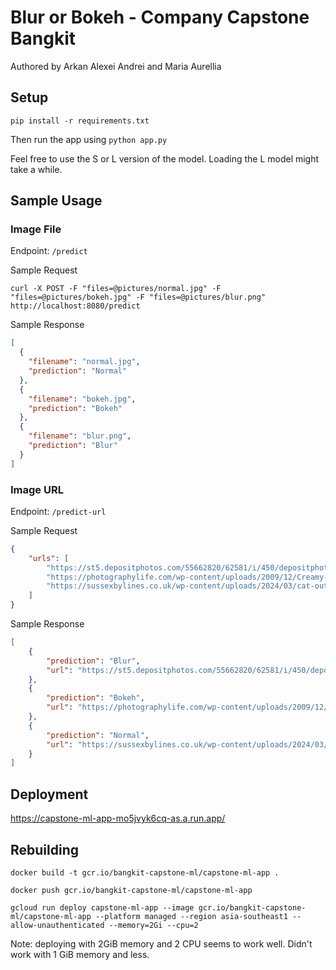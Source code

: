 # Blur or Bokeh - Company Capstone Bangkit
Authored by Arkan Alexei Andrei and Maria Aurellia
## Setup
`pip install -r requirements.txt`

Then run the app using
`python app.py`

Feel free to use the S or L version of the model. Loading the L model might take a while.

## Sample Usage
### Image File
Endpoint: `/predict`

Sample Request

`curl -X POST -F "files=@pictures/normal.jpg" -F "files=@pictures/bokeh.jpg" -F "files=@pictures/blur.png" http://localhost:8080/predict`

Sample Response
```json
[
  {
    "filename": "normal.jpg",
    "prediction": "Normal"
  },
  {
    "filename": "bokeh.jpg",
    "prediction": "Bokeh"
  },
  {
    "filename": "blur.png",
    "prediction": "Blur"
  }
]
```

### Image URL
Endpoint: `/predict-url`

Sample Request
```json
{
    "urls": [
        "https://st5.depositphotos.com/55662820/62581/i/450/depositphotos_625819662-stock-photo-blurred-purpose-urban-traffic-lights.jpg",
        "https://photographylife.com/wp-content/uploads/2009/12/Creamy-Bokeh.jpg",
        "https://sussexbylines.co.uk/wp-content/uploads/2024/03/cat-out-hunting.jpg"
    ]
}
```

Sample Response
```json
[
    {
        "prediction": "Blur",
        "url": "https://st5.depositphotos.com/55662820/62581/i/450/depositphotos_625819662-stock-photo-blurred-purpose-urban-traffic-lights.jpg"
    },
    {
        "prediction": "Bokeh",
        "url": "https://photographylife.com/wp-content/uploads/2009/12/Creamy-Bokeh.jpg"
    },
    {
        "prediction": "Normal",
        "url": "https://sussexbylines.co.uk/wp-content/uploads/2024/03/cat-out-hunting.jpg"
    }
]
```

## Deployment
https://capstone-ml-app-mo5jvyk6cq-as.a.run.app/

## Rebuilding
`docker build -t gcr.io/bangkit-capstone-ml/capstone-ml-app .`

`docker push gcr.io/bangkit-capstone-ml/capstone-ml-app`

`gcloud run deploy capstone-ml-app --image gcr.io/bangkit-capstone-ml/capstone-ml-app --platform managed --region asia-southeast1 --allow-unauthenticated --memory=2Gi --cpu=2`

Note: deploying with 2GiB memory and 2 CPU seems to work well. Didn't work with 1 GiB memory and less.
